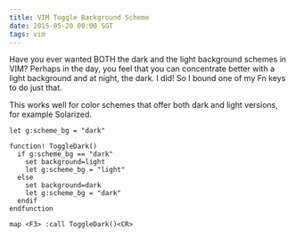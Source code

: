 ```yaml
---
title: VIM Toggle Background Scheme
date: 2015-05-20 00:00 SGT
tags: vim
---
```


Have you ever wanted BOTH the dark and the light background schemes in VIM? Perhaps in the day, you feel that you can concentrate better with a light background and at night, the dark. I did! So I bound one of my Fn keys to do just that. 

This works well for color schemes that offer both dark and light versions, for example Solarized.

```
let g:scheme_bg = "dark"
```

```
function! ToggleDark()
  if g:scheme_bg == "dark"
    set background=light
    let g:scheme_bg = "light"
  else
    set background=dark
    let g:scheme_bg = "dark"
  endif
endfunction
```


```
map <F3> :call ToggleDark()<CR>
```

